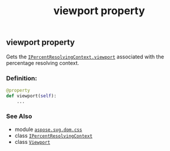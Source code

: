 ﻿---
title: viewport property
second_title: Aspose.SVG for Python via .NET API References
description: 
type: docs
weight: 30
url: /python-net/aspose.svg.dom.css/ipercentresolvingcontext/viewport/
is_root: false
---

## viewport property


Gets the [`IPercentResolvingContext.viewport`](/svg/python-net/aspose.svg.dom.css/ipercentresolvingcontext#viewport) associated with the percentage resolving context.
### Definition:
```python
@property
def viewport(self):
    ...
```

### See Also
* module [`aspose.svg.dom.css`](../../)
* class [`IPercentResolvingContext`](/svg/python-net/aspose.svg.dom.css/ipercentresolvingcontext)
* class [`Viewport`](/svg/python-net/aspose.svg.drawing/viewport)
